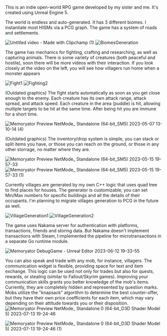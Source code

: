 This is an indie open-world RPG game developed by my sister and me.
It's created using Unreal Engine 5. 
  

The world is endless and auto-generated. It has 3 different biomes. I instantiate most HISMs via a PCG graph. The game has a system of roads and settlements.

![Untitled video - Made with Clipchamp (1)](https://github.com/GregoryBolshakov/MemoryatorUE/assets/19948668/be1c17e4-b6e3-4b71-bce2-5030f47b3b94)
![BiomesGeneration](https://github.com/GregoryBolshakov/MemoryatorUE/assets/19948668/877e6992-0e83-46fc-aa02-de3fa8636ea7)


The game has mechanics for fighting, crafting and researching, as well as capturing animals. There is some variety of creatures (both peaceful
and hostile), soon there will be more videos with their interaction. If you look closely at the video on the left, you will see how villagers run home when a monster appears

![Fight1](https://github.com/GregoryBolshakov/MemoryatorUE/assets/19948668/5dc754ad-abbd-4199-8199-ef70181fea99)
![Fighting2](https://github.com/GregoryBolshakov/MemoryatorUE/assets/19948668/0eb5efb0-3d9e-430d-b3bf-8970c87873f6)

(Outdated graphics) The fight starts automatically as soon as you get close enough to the enemy. Each creature has its own attack range, attack spread, and attack speed. Each creature in the area (puddle) is hit, allowing multiple targets to be hit at the same time. After being hit you are immune for a short time.

![Memoryator Preview  NetMode_ Standalone  (64-bit_SM5) 2023-05-07 13-10-14 (4)](https://github.com/GregoryBolshakov/GameSources/assets/19948668/d593b705-1611-40fe-ad35-fea88d4d8ae0)

(Outdated graphics) The inventory/drop system is simple, you can stack or split items you have, or those you can reach on the ground, or those in any other storrage, no matter where they are.

![Memoryator Preview  NetMode_ Standalone  (64-bit_SM5) 2023-05-15 19-57-33](https://github.com/GregoryBolshakov/GameSources/assets/19948668/5302f1f6-0c4b-4076-88cd-8e8864edb112)
![Memoryator Preview  NetMode_ Standalone  (64-bit_SM5) 2023-05-15 19-57-33 (1)](https://github.com/GregoryBolshakov/GameSources/assets/19948668/93713f82-4de4-4bbc-b0d9-1b937f2d9119)


Currently villages are generated by my own C++ logic that uses quad tree to find places for houses. The generator is customizable, you can set Min/Max numbers for specific buildings and all the details of their occupants.
I'm planning to migrate villages generation to PCG in the future as well.

![VillageGeneration1](https://github.com/GregoryBolshakov/MemoryatorUE/assets/19948668/2d3cdd02-adad-4cc3-bbd7-7bb77c498ea1)
![VillageGeneration2](https://github.com/GregoryBolshakov/MemoryatorUE/assets/19948668/7e39a0af-2d1c-4b63-bdd0-a4c594355f93)


The game uses Nakama server for authentication with platforms, transactions, friends and storing data. But Nakama doesn't implement transactions with Steam, I implemented the pipeline for microtransactions in a separate Go runtime module.


![Memoryator  DebugGame  - Unreal Editor 2023-06-12 19-33-55](https://github.com/GregoryBolshakov/MemoryatorUE/assets/19948668/cb41398f-5f91-4837-927d-1196e043590e)


You can also speak and trade with any mob, for instance, villagers. The communication widget is flexible, providing space for text and item exchange. This logic can be used not only for trades but also for quests, rewards, or stealing (similar to Fallout/Skyrim games). Improving your communication skills grants you better knowledge of the mob's items. Currently, they are completely hidden and represented by question marks. Mobs utilize the "knapsack" algorithm to determine the best counter-offer, but they have their own price coefficients for each item, which may vary depending on their attitude towards you or their disposition.
![Memoryator Preview  NetMode_ Standalone 0  (64-bit_D3D Shader Model 5) 2023-07-13 19-24-46](https://github.com/GregoryBolshakov/MemoryatorUE/assets/19948668/a8a64860-1cae-435a-b335-6d3eefbdef29)

![Memoryator Preview  NetMode_ Standalone 0  (64-bit_D3D Shader Model 5) 2023-07-13 19-24-46 (1)](https://github.com/GregoryBolshakov/MemoryatorUE/assets/19948668/1597f753-0748-4973-b223-81bb6fc8945e)
